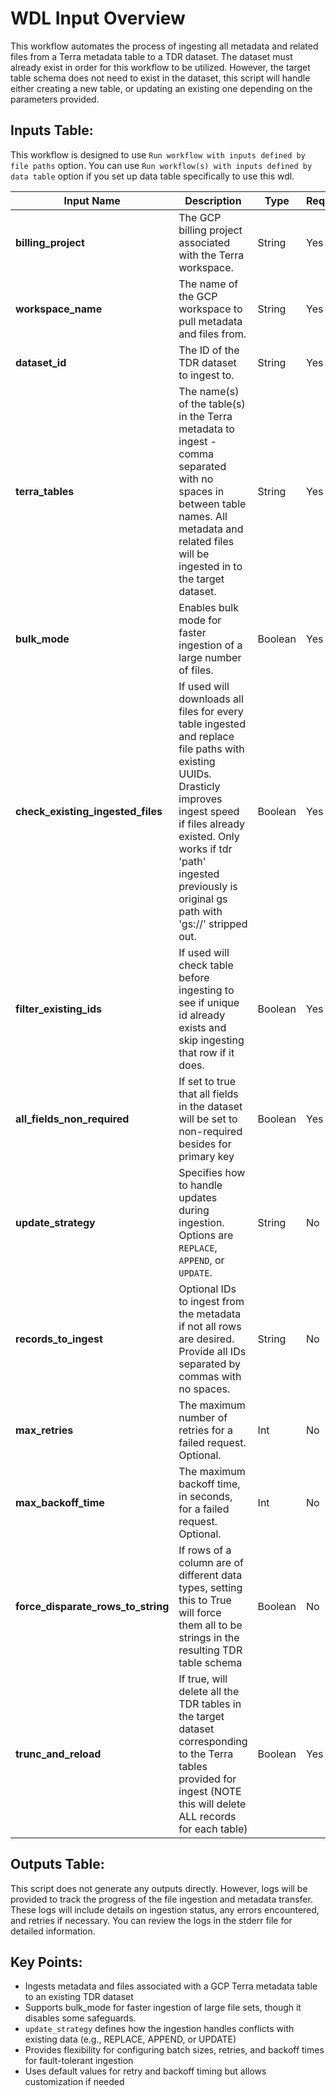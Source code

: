 # WDL Input Overview
This workflow automates the process of ingesting all metadata and related files from a Terra metadata table to a TDR dataset. The dataset must already exist in order for this workflow to be utilized. However, the target table schema does not need to exist in the dataset, this script will handle either creating a new table, or updating an existing one depending on the parameters provided.

## Inputs Table:
 This workflow is designed to use `Run workflow with inputs defined by file paths` option. You can use `Run workflow(s) with inputs defined by data table` option if you set up data table specifically to use this wdl.

| Input Name                         | Description                                                                                                                                                                                                                                                 | Type    | Required | Default   |
|------------------------------------|-------------------------------------------------------------------------------------------------------------------------------------------------------------------------------------------------------------------------------------------------------------|---------|----------|-----------|
| **billing_project**                | The GCP billing project associated with the Terra workspace.                                                                                                                                                                                                | String  | Yes      | N/A       |
| **workspace_name**                 | The name of the GCP workspace to pull metadata and files from.                                                                                                                                                                                              | String  | Yes      | N/A       |
| **dataset_id**                     | The ID of the TDR dataset to ingest to.                                                                                                                                                                                                                     | String  | Yes      | N/A       |
| **terra_tables**                   | The name(s) of the table(s) in the Terra metadata to ingest - comma separated with no spaces in between table names. All metadata and related files will be ingested in to the target dataset.                                                              | String  | Yes      | N/A       |
| **bulk_mode**                      | Enables bulk mode for faster ingestion of a large number of files.                                                                                                                                                                                          | Boolean | Yes      | N/A       |
| **check_existing_ingested_files**  | If used will downloads all files for every table ingested and replace file paths with existing UUIDs. Drasticly improves ingest speed if files already existed. Only works if tdr 'path' ingested previously is original gs path with 'gs://' stripped out. | Boolean | Yes      | N/A       |
| **filter_existing_ids**            | If used will check table before ingesting to see if unique id already exists and skip ingesting that row if it does.                                                                                                                                        | Boolean | Yes      | N/A       |
| **all_fields_non_required**        | If set to true that all fields in the dataset will be set to non-required besides for primary key                                                                                                                                                           | Boolean | Yes      | N/A       |
| **update_strategy**                | Specifies how to handle updates during ingestion. Options are `REPLACE`, `APPEND`, or `UPDATE`.                                                                                                                                                             | String  | No       | `REPLACE` |
| **records_to_ingest**              | Optional IDs to ingest from the metadata if not all rows are desired. Provide all IDs separated by commas with no spaces.                                                                                                                                   | String  | No       | N/A       |
| **max_retries**                    | The maximum number of retries for a failed request. Optional.                                                                                                                                                                                               | Int     | No       | 5         |
| **max_backoff_time**               | The maximum backoff time, in seconds, for a failed request. Optional.                                                                                                                                                                                       | Int     | No       | 300       |
| **force_disparate_rows_to_string** | If rows of a column are of different data types, setting this to True will force them all to be strings in the resulting TDR table schema                                                                                                                   | Boolean | No       | true      |
| **trunc_and_reload**               | If true, will delete all the TDR tables in the target dataset corresponding to the Terra tables provided for ingest (NOTE this will delete ALL records for each table)                                                                                      | Boolean | Yes      | N/A       |

## Outputs Table:
This script does not generate any outputs directly. However, logs will be provided to track the progress of the file ingestion and metadata transfer. These logs will include details on ingestion status, any errors encountered, and retries if necessary. You can review the logs in the stderr file for detailed information.

## Key Points:
* Ingests metadata and files associated with a GCP Terra metadata table to an existing TDR dataset
* Supports bulk_mode for faster ingestion of large file sets, though it disables some safeguards.
* `update_strategy` defines how the ingestion handles conflicts with existing data (e.g., REPLACE, APPEND, or UPDATE)
* Provides flexibility for configuring batch sizes, retries, and backoff times for fault-tolerant ingestion
* Uses default values for retry and backoff timing but allows customization if needed

